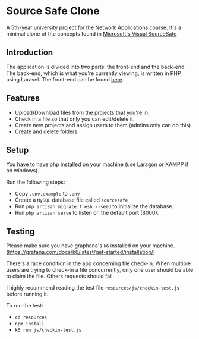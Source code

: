 # Source Safe Clone

A 5th-year university project for the Network Applications course. It's a minimal clone of the concepts found in [Microsoft's Visual SourceSafe](https://en.wikipedia.org/wiki/Microsoft_Visual_SourceSafe)

## Introduction

The application is divided into two parts: the front-end and the back-end. The back-end, which is what you're currently viewing, is written in PHP using Laravel. The front-end can be found [here](https://github.com/IyadAlanssary/Source-Safe).

## Features

-   Upload/Download files from the projects that you're in.
-   Check in a file so that only you can edit/delete it.
-   Create new projects and assign users to them (admins only can do this)
-   Create and delete folders

## Setup

You have to have php installed on your machine (use Laragon or XAMPP if on windows).

Run the following steps:

-   Copy `.env.example` to `.env`
-   Create a `MySQL` database file called `sourcesafe`
-   Run `php artisan migrate:fresh --seed` to initialize the database.
-   Run `php artisan serve` to listen on the default port (8000).

## Testing

Please make sure you have graphana's `k6` installed on your machine. (https://grafana.com/docs/k6/latest/get-started/installation/)

There's a race condition in the app concerning file check-in. When multiple users are trying to check-in a file concurrently, only one user should be able to claim the file. Others requests should fail.

I highly recommend reading the test file `resources/js/checkin-test.js` before running it.

To run the test:

-   `cd resources`
-   `npm install`
-   `k6 run js/checkin-test.js`
